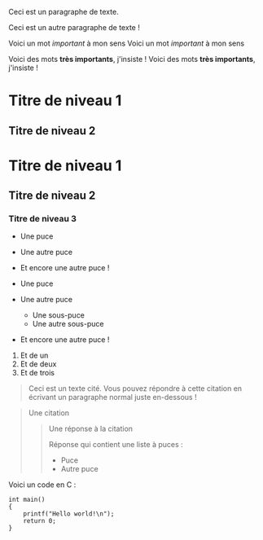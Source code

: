 Ceci est un paragraphe de texte.

Ceci est un autre paragraphe de texte !

Voici un mot *important* à mon sens
Voici un mot _important_ à mon sens

Voici des mots **très importants**, j'insiste !
Voici des mots __très importants__, j'insiste !

Titre de niveau 1
=================

Titre de niveau 2
-----------------

# Titre de niveau 1

## Titre de niveau 2

### Titre de niveau 3

* Une puce
* Une autre puce
* Et encore une autre puce !

* Une puce
* Une autre puce
    * Une sous-puce
    * Une autre sous-puce
* Et encore une autre puce !

1. Et de un
2. Et de deux
3. Et de trois

> Ceci est un texte cité. Vous pouvez répondre
> à cette citation en écrivant un paragraphe
> normal juste en-dessous !

> Une citation
>
> > Une réponse à la citation
> >
> > Réponse qui contient une liste à puces :
> >
> > * Puce
> > * Autre puce

Voici un code en C :

    int main()
    {
        printf("Hello world!\n");
        return 0;
    }